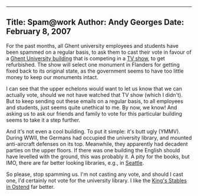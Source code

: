 -----
Title:  Spam@work
Author: Andy Georges
Date: February 8, 2007
----







For the past months, all Ghent university employees and students have
been spammed on a regular basis, to ask them to cast their vote in
favour of a [Ghent University
building](http://www3.flickr.com/photos/krikke/163501799/) that is
competing in a [TV show](http://www.monumentenstrijd.be/), to get
refurbished. The show will select one monument in Flanders for getting
fixed back to its original state, as the government seems to have too
little money to keep our monuments intact.


I can see that the upper echelons would want to let us know that we can
actually vote, should we not have watched that TV show (which I didn't).
But to keep sending out these emails on a regular basis, to all
employees and students, just seems quite unethical to me. By now, we
know! And asking us to ask our friends and family to vote for this
particular building seems to take it a step further.


And it's not even a cool building. To put it simple: it's butt ugly
(YMMV). During WWII, the Germans had occupied the university library,
and mounted anti-aircraft defenses on its top. Meanwhile, they
apparently had decadent parties on the upper floors. If there was one
building the English should have levelled with the ground, this was
probably it. A pity for the books, but IMO, there are far better looking
libraries, e.g., in
[Seattle](http://www2.flickr.com/photos/doublegrande/150545314/in/set-72057594141222827/).


So please, stop spamming us. I'm not casting any vote, and should I cast
one, I'd certainly not vote for the university library. I like the
[King's Stables in
Ostend](http://www.flickr.com/photos/iloveo/340924209/) far better.




